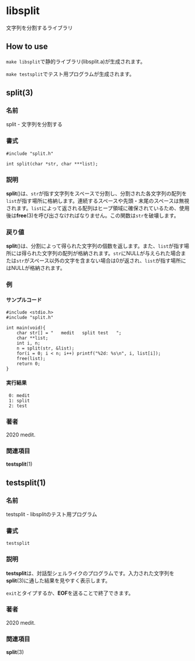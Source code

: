 # libsplit
文字列を分割するライブラリ

## How to use
```make libsplit```で静的ライブラリ(libsplit.a)が生成されます。

```make testsplit```でテスト用プログラムが生成されます。

## split(3)
### 名前
split - 文字列を分割する

### 書式
```
#include "split.h"

int split(char *str, char ***list);
```

### 説明
**split**()は、```str```が指す文字列をスペースで分割し、分割された各文字列の配列を```list```が指す場所に格納します。連続するスペースや先頭・末尾のスペースは無視されます。```list```によって返される配列はヒープ領域に確保されているため、使用後は**free**(3)を呼び出さなければなりません。この関数は```str```を破壊します。

### 戻り値
**split**()は、分割によって得られた文字列の個数を返します。また、```list```が指す場所には得られた文字列の配列が格納されます。```str```にNULLが与えられた場合または```str```がスペース以外の文字を含まない場合は0が返され、```list```が指す場所にはNULLが格納されます。

### 例
#### サンプルコード
```
#include <stdio.h>
#include "split.h"

int main(void){
	char str[] = "   medit   split test   ";
	char **list;
	int i, n;
	n = split(str, &list);
	for(i = 0; i < n; i++) printf("%2d: %s\n", i, list[i]);
	free(list);
	return 0;
}
```

#### 実行結果
```
 0: medit
 1: split
 2: test
```

### 著者
2020 medit.

### 関連項目
**testsplit**(1)

## testsplit(1)
### 名前
testsplit - libsplitのテスト用プログラム

### 書式
```testsplit```

### 説明
**testsplit**は、対話型シェルライクのプログラムです。入力された文字列を**split**(3)に通した結果を見やすく表示します。

```exit```とタイプするか、**EOF**を送ることで終了できます。

### 著者
2020 medit.

### 関連項目
**split**(3)
